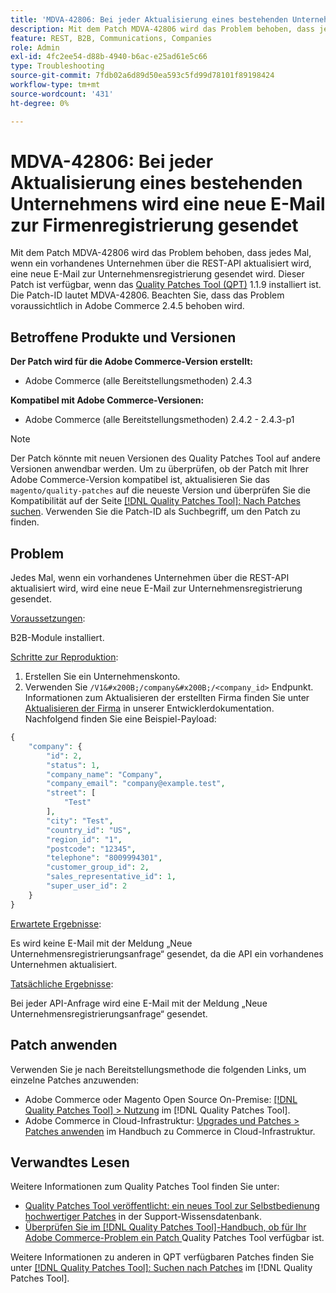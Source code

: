 ```yaml
---
title: 'MDVA-42806: Bei jeder Aktualisierung eines bestehenden Unternehmens wird eine neue E-Mail zur Firmenregistrierung gesendet'
description: Mit dem Patch MDVA-42806 wird das Problem behoben, dass jedes Mal, wenn ein vorhandenes Unternehmen über die REST-API aktualisiert wird, eine neue E-Mail zur Unternehmensregistrierung gesendet wird. Dieser Patch ist verfügbar, wenn das [Quality Patches Tool (QPT)](https://experienceleague.adobe.com/de/docs/commerce-operations/tools/quality-patches-tool/quality-patches-tool-to-self-serve-quality-patches) 1.1.9 installiert ist. Die Patch-ID lautet MDVA-42806. Beachten Sie, dass das Problem voraussichtlich in Adobe Commerce 2.4.5 behoben wird.
feature: REST, B2B, Communications, Companies
role: Admin
exl-id: 4fc2ee54-d88b-4940-b6ac-e25ad61e5c66
type: Troubleshooting
source-git-commit: 7fdb02a6d89d50ea593c5fd99d78101f89198424
workflow-type: tm+mt
source-wordcount: '431'
ht-degree: 0%

---
```


# MDVA-42806: Bei jeder Aktualisierung eines bestehenden Unternehmens wird eine neue E-Mail zur Firmenregistrierung gesendet

Mit dem Patch MDVA-42806 wird das Problem behoben, dass jedes Mal, wenn ein vorhandenes Unternehmen über die REST-API aktualisiert wird, eine neue E-Mail zur Unternehmensregistrierung gesendet wird. Dieser Patch ist verfügbar, wenn das [Quality Patches Tool (QPT)](https://experienceleague.adobe.com/de/docs/commerce-operations/tools/quality-patches-tool/quality-patches-tool-to-self-serve-quality-patches) 1.1.9 installiert ist. Die Patch-ID lautet MDVA-42806. Beachten Sie, dass das Problem voraussichtlich in Adobe Commerce 2.4.5 behoben wird.

## Betroffene Produkte und Versionen

**Der Patch wird für die Adobe Commerce-Version erstellt:**

* Adobe Commerce (alle Bereitstellungsmethoden) 2.4.3

**Kompatibel mit Adobe Commerce-Versionen:**

* Adobe Commerce (alle Bereitstellungsmethoden) 2.4.2 - 2.4.3-p1

>[!NOTE]
>
>Der Patch könnte mit neuen Versionen des Quality Patches Tool auf andere Versionen anwendbar werden. Um zu überprüfen, ob der Patch mit Ihrer Adobe Commerce-Version kompatibel ist, aktualisieren Sie das `magento/quality-patches` auf die neueste Version und überprüfen Sie die Kompatibilität auf der Seite [[!DNL Quality Patches Tool]: Nach Patches suchen](https://experienceleague.adobe.com/de/docs/commerce-operations/tools/quality-patches-tool/quality-patches-tool-to-self-serve-quality-patches). Verwenden Sie die Patch-ID als Suchbegriff, um den Patch zu finden.

## Problem

Jedes Mal, wenn ein vorhandenes Unternehmen über die REST-API aktualisiert wird, wird eine neue E-Mail zur Unternehmensregistrierung gesendet.

<u>Voraussetzungen</u>:

B2B-Module installiert.

<u>Schritte zur Reproduktion</u>:

1. Erstellen Sie ein Unternehmenskonto.
1. Verwenden Sie `/V1&#x200B;/company&#x200B;/<company_id>` Endpunkt. Informationen zum Aktualisieren der erstellten Firma finden Sie unter [Aktualisieren der Firma](https://developer.adobe.com/commerce/webapi/rest/b2b/company-object/#update-the-company) in unserer Entwicklerdokumentation. Nachfolgend finden Sie eine Beispiel-Payload:

```php
{
    "company": {
        "id": 2,
        "status": 1,
        "company_name": "Company",
        "company_email": "company@example.test",
        "street": [
            "Test"
        ],
        "city": "Test",
        "country_id": "US",
        "region_id": "1",
        "postcode": "12345",
        "telephone": "8009994301",
        "customer_group_id": 2,
        "sales_representative_id": 1,
        "super_user_id": 2
    }
}
```

<u>Erwartete Ergebnisse</u>:

Es wird keine E-Mail mit der Meldung „Neue Unternehmensregistrierungsanfrage“ gesendet, da die API ein vorhandenes Unternehmen aktualisiert.

<u>Tatsächliche Ergebnisse</u>:

Bei jeder API-Anfrage wird eine E-Mail mit der Meldung „Neue Unternehmensregistrierungsanfrage“ gesendet.

## Patch anwenden

Verwenden Sie je nach Bereitstellungsmethode die folgenden Links, um einzelne Patches anzuwenden:

* Adobe Commerce oder Magento Open Source On-Premise: [[!DNL Quality Patches Tool] > Nutzung](/help/tools/quality-patches-tool/usage.md) im [!DNL Quality Patches Tool].
* Adobe Commerce in Cloud-Infrastruktur: [Upgrades und Patches > Patches anwenden](https://experienceleague.adobe.com/docs/commerce-cloud-service/user-guide/develop/upgrade/apply-patches.html?lang=de) im Handbuch zu Commerce in Cloud-Infrastruktur.

## Verwandtes Lesen

Weitere Informationen zum Quality Patches Tool finden Sie unter:

* [Quality Patches Tool veröffentlicht: ein neues Tool zur Selbstbedienung hochwertiger Patches](https://experienceleague.adobe.com/de/docs/commerce-operations/tools/quality-patches-tool/quality-patches-tool-to-self-serve-quality-patches) in der Support-Wissensdatenbank.
* [Überprüfen Sie im [!DNL Quality Patches Tool]-Handbuch, ob für Ihr Adobe Commerce-Problem ein Patch ](/help/tools/quality-patches-tool/patches-available-in-qpt/check-patch-for-magento-issue-with-magento-quality-patches.md) Quality Patches Tool verfügbar ist.

Weitere Informationen zu anderen in QPT verfügbaren Patches finden Sie unter [[!DNL Quality Patches Tool]: Suchen nach Patches](https://experienceleague.adobe.com/tools/commerce-quality-patches/index.html?lang=de) im [!DNL Quality Patches Tool].
